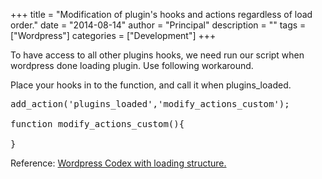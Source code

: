 +++
title = "Modification of plugin's hooks and actions regardless of load order."
date = "2014-08-14"
author = "Principal"
description = ""
tags = ["Wordpress"]
categories = ["Development"]
+++

To have access to all other plugins hooks, we need run our script when wordpress done loading plugin.
Use following workaround.

Place your hooks in to the function, and call it when plugins_loaded.
<pre>add_action('plugins_loaded','modify_actions_custom');

function modify_actions_custom(){

}
</pre>
Reference:
<a href="https://codex.wordpress.org/Plugin_API/Action_Reference" target="_blank">Wordpress Codex with loading structure.</a>